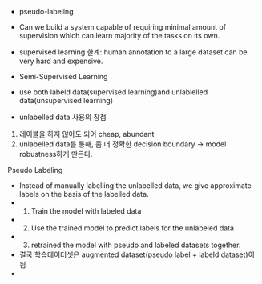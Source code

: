 - pseudo-labeling
- Can we build a system capable of requiring minimal amount of supervision which can learn majority of the tasks on its own.
- supervised learning 한계: human annotation to a large dataset can be very hard and expensive.

- Semi-Supervised Learning
- use both labeld data(supervised learning)and unlablelled data(unsupervised learning)
- unlabelled data 사용의 장점

1. 레이블을 하지 않아도 되어 cheap, abundant
2. unlabelled data를 통해, 좀 더 정확한 decision boundary -> model robustness하게 만든다. 

Pseudo Labeling
- Instead of manually labelling the unlabelled data, we give approximate labels on the basis of the labelled data.
- 1. Train the model with labeled data
- 2. Use the trained model to predict labels for the unlabeled data
- 3. retrained the model with pseudo and labeled datasets together. 
- 결국 학습데이터셋은 augmented dataset(pseudo label + labeld dataset)이 됨
- 

